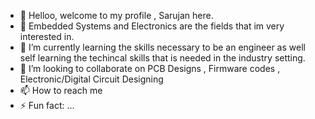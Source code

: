 - 👋 Helloo, welcome to my profile , Sarujan here.
- 👀  Embedded Systems and Electronics are the fields that im very interested in. 
- 🌱 I’m currently learning the skills necessary to be an engineer as well self learning the techincal skills that is needed in the industry setting.
- 💞️ I’m looking to collaborate on PCB Designs , Firmware codes , Electronic/Digital Circuit Designing
- 📫 How to reach me 
- ⚡ Fun fact: ...

<!---
LagSensei/LagSensei is a ✨ special ✨ repository because its `README.md` (this file) appears on your GitHub profile.
You can click the Preview link to take a look at your changes.
--->
